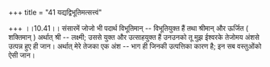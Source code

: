 +++
title = "41 यद्यद्विभूतिमत्सत्त्वं"

+++
।।10.41।। संसारमें जोजो भी पदार्थ विभूतिमान् -- विभूतियुक्त हैं तथा
श्रीमान् और ऊर्जित ( शक्तिमान् ) अर्थात् श्री -- लक्ष्मी; उससे युक्त और
उत्साहयुक्त हैं उनउनको तू मुझ ईश्वरके तेजोमय अंशसे उत्पन्न हुए ही जान।
अर्थात् मेरे तेजका एक अंश -- भाग ही जिनकी उत्पत्तिका कारण है; इन सब
वस्तुओंको ऐसी जान।
